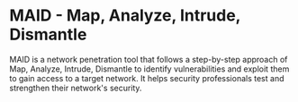 # MAID - Map, Analyze, Intrude, Dismantle

MAID is a network penetration tool that follows a step-by-step approach of Map, Analyze, Intrude, Dismantle to identify vulnerabilities and exploit them to gain access to a target network. It helps security professionals test and strengthen their network's security.